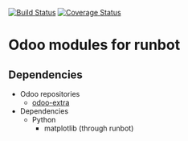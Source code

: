 [![Build Status](https://travis-ci.org/OCA/runbot-addons.svg?branch=12.0)](https://travis-ci.org/OCA/runbot-addons)
[![Coverage Status](https://coveralls.io/repos/OCA/runbot-addons/badge.svg?branch=12.0&service=github)](https://coveralls.io/github/OCA/runbot-addons?branch=12.0)

Odoo modules for runbot
========================

Dependencies
------------
* Odoo repositories
     * [odoo-extra](https://github.com/odoo/odoo-extra)
* Dependencies
     * Python
         * matplotlib (through runbot)


